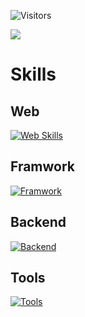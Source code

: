 ![Visitors](https://api.visitorbadge.io/api/visitors?path=ckaznable&countColor=%23ff8a65)

![](https://github-readme-stats.vercel.app/api/top-langs/?username=ckaznable&theme=blue-green)

# Skills

## Web

[![Web Skills](https://skillicons.dev/icons?i=html,css,js,ts,pug,sass)](https://skillicons.dev)

## Framwork

[![Framwork](https://skillicons.dev/icons?i=react,vue,vite,electron)](https://skillicons.dev)

## Backend

[![Backend](https://skillicons.dev/icons?i=nodejs,deno,php,py,rust)](https://skillicons.dev)

## Tools

[![Tools](https://skillicons.dev/icons?i=docker,git,github,gitlab,linux,vscode)](https://skillicons.dev)

